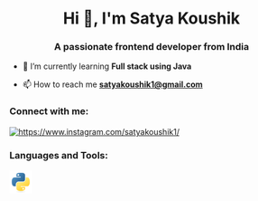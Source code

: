 <h1 align="center">Hi 👋, I'm Satya Koushik</h1>
<h3 align="center">A passionate frontend developer from India</h3>

- 🌱 I’m currently learning **Full stack using Java**

- 📫 How to reach me **satyakoushik1@gmail.com**

<h3 align="left">Connect with me:</h3>
<p align="left">
<a href="https://instagram.com/https://www.instagram.com/satyakoushik1/" target="blank"><img align="center" src="https://raw.githubusercontent.com/rahuldkjain/github-profile-readme-generator/master/src/images/icons/Social/instagram.svg" alt="https://www.instagram.com/satyakoushik1/" height="30" width="40" /></a>
</p>

<h3 align="left">Languages and Tools:</h3>
<p align="left"> <a href="https://www.python.org" target="_blank" rel="noreferrer"> <img src="https://raw.githubusercontent.com/devicons/devicon/master/icons/python/python-original.svg" alt="python" width="40" height="40"/> </a> </p>
